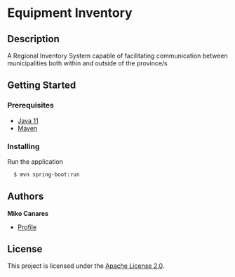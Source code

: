 

# Equipment Inventory

## Description

 A Regional Inventory System capable of facilitating communication between municipalities both within and outside of the province/s
 

## Getting Started

### Prerequisites

- [Java 11](https://www.java.com/)
- [Maven](https://maven.apache.org/)

### Installing

Run the application

```bash
  $ mvn spring-boot:run 
```


## Authors

**Miko Canares** 
- [Profile](https://github.com/koushin07)

## License

This project is licensed under the [Apache License 2.0](./LICENSE).
